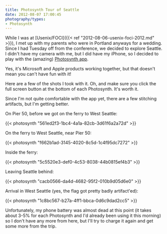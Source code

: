 ```yaml
---
title: Photosynth Tour of Seattle
date: 2012-08-07 17:00:45
photography/types:
- Photosynth
---
```

While I was at [Usenix/FOCI]({{< ref "2012-08-06-usenix-foci-2012.md" >}}), I met up with my parents who were in Portland anyways for a wedding. Since I had Tuesday off from the conference, we decided to explore Seattle. I didn't have my camera with me, but I did have my iPhone, so I decided to play with the (amazing) <a title="iTunes App Store: Photosynt" href="http://www.google.com/url?sa=t&amp;rct=j&amp;q=&amp;esrc=s&amp;source=web&amp;cd=1&amp;cad=rja&amp;ved=0CF8QFjAA&amp;url=http%3A%2F%2Fitunes.apple.com%2Fus%2Fapp%2Fphotosynth%2Fid430065256%3Fmt%3D8&amp;ei=fqIuUKK2H-KbyQHcq4DICg&amp;usg=AFQjCNHcHlb1n5RnBpJwaOI0zJSjC7vw4w&amp;sig2=KDbGFNYkM3USfjgVmtWjHw">Photosynth app</a>.

Yes, it's Microsoft and Apple products working together, but that doesn't mean you can't have fun with it!

Here are a few of the shots I took with it. Oh, and make sure you click the full screen button at the bottom of each Photosynth. It's worth it.

Since I'm not quite comfortable with the app yet, there are a few stitching artifacts, but I'm getting better.

On Pier 50, before we got on the ferry to West Seattle:

{{< photosynth "561ed2f3-1bc4-4a1a-82cb-3d61f6a2a72d" >}}

On the ferry to West Seattle, near Pier 50:

{{< photosynth "f662b1ad-3145-4020-8c5d-1c4f95dc7272" >}}

Inside the ferry:

{{< photosynth "5c5520e3-def0-4c53-8038-44b0815ef4b3" >}}

Leaving Seattle behind:

{{< photosynth "cacb0566-da4d-4682-95f2-010b9d05d6e0" >}}

Arrival in West Seattle (yes, the flag got pretty badly artifact'ed):

{{< photosynth "1c8bc567-b27a-4ff1-bbca-0d6c9dad2cc5" >}}

Unfortunately, my phone battery was almost dead at this point (it takes about 3-5% for each Photosynth and I'd already been using it this morning) so I don't have any more from here, but I'll try to charge it again and get some more from the trip.